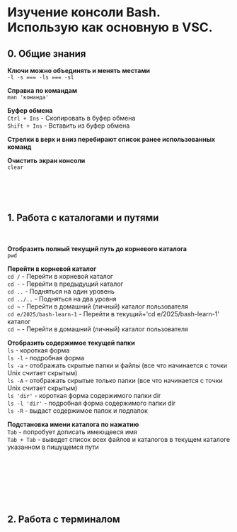 # Изучение консоли Bash. Использую как основную в VSC.

## 0. Общие знания
 <b>Ключи можно объединять и менять местами</b>  <br>
```-l -s === -ls === -sl```

 <b>Справка по командам</b>  <br>
```man 'команда'```

<b>Буфер обмена</b> <br>
```Ctrl + Ins``` - Скопировать в буфер обмена <br>
```Shift + Ins``` - Вставить из буфер обмена <br>

<b>Стрелки в верх и вниз перебирают список ранее использованных команд</b><br>

<b>Очистить экран консоли</b><br>
```clear```


<br><br><br>




## 1. Работа с каталогами и путями 
<br>

<b>Отобразить полный текущий путь до корневого каталога</b>  <br>
```pwd```

<b>Перейти в корневой каталог</b>  <br>
```cd /``` - Перейти в корневой каталог<br>
```cd -``` - Перейти в предыдущий каталог <br>
```cd ..``` - Подняться на один уровень<br>
```cd ../..``` - Подняться на два уровня <br>
```cd ~``` - Перейти в домашний (личный) каталог пользователя <br>
```cd e/2025/bash-learn-1``` - Перейти в текущий+'cd e/2025/bash-learn-1' каталог <br>
```cd ~``` - Перейти в домашний (личный) каталог пользователя <br>


<b>Отобразить содержимое текущей папки</b><br>
```ls``` - короткая форма <br>
```ls -l``` - подробная форма <br>
```ls -a``` - отображать скрытые папки и файлы (все что начинается с точки Unix считает скрытым) <br>
```ls -A``` - отображать скрытые  только папки (все что начинается с точки Unix считает скрытым) <br>
```ls 'dir'``` - короткая форма содержимого папки dir  <br>
```ls -l 'dir'``` - подробная форма содержимого папки dir  <br>
```ls -R``` - выдаст содержимое папок и подпапок <br>

<b>Подстановка имени каталога по нажатию</b> <br> 
```Tab``` - попробует дописать имеющееся имя  <br> 
```Tab + Tab``` - выведет список всех файлов и каталогов в текущем каталоге указанном в пишущемся пути  <br> 
<b> </b><br>

<b> </b><br>




<br><br><br> 
## 2. Работа с терминалом ##



<b> </b><br>

<b> </b><br>

<b> </b><br>

<b> </b><br>

<br>


